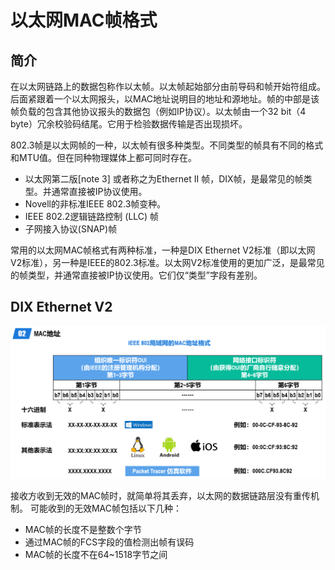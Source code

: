 # 以太网MAC帧格式

## 简介

在以太网链路上的数据包称作以太帧。以太帧起始部分由前导码和帧开始符组成。后面紧跟着一个以太网报头，以MAC地址说明目的地址和源地址。帧的中部是该帧负载的包含其他协议报头的数据包（例如IP协议）。以太帧由一个32 bit（4 byte）冗余校验码结尾。它用于检验数据传输是否出现损坏。

802.3帧是以太网帧的一种，以太帧有很多种类型。不同类型的帧具有不同的格式和MTU值。但在同种物理媒体上都可同时存在。

* 以太网第二版[note 3] 或者称之为Ethernet II 帧，DIX帧，是最常见的帧类型。并通常直接被IP协议使用。
* Novell的非标准IEEE 802.3帧变种。
* IEEE 802.2逻辑链路控制 (LLC) 帧
* 子网接入协议(SNAP)帧

常用的以太网MAC帧格式有两种标准，一种是DIX Ethernet V2标准（即以太网V2标准），另一种是IEEE的802.3标准。以太网V2标准使用的更加广泛，是最常见的帧类型，并通常直接被IP协议使用。它们仅“类型”字段有差别。

## DIX Ethernet V2

![DIX Ethernet V2](图片/以太网MAC帧-DIXEthernetV2.png)

接收方收到无效的MAC帧时，就简单将其丢弃，以太网的数据链路层没有重传机制。
可能收到的无效MAC帧包括以下几种：

* MAC帧的长度不是整数个字节
* 通过MAC帧的FCS字段的值检测出帧有误码
* MAC帧的长度不在64~1518字节之间
